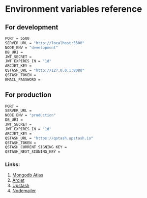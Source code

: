 # Environment variables reference

## For development

```bash
PORT = 5500
SERVER_URL = "http://localhost:5500"
NODE_ENV = "development"
DB_URI =
JWT_SECRET =
JWT_EXPIRES_IN = "1d"
ARCJET_KEY =
QSTASH_URL = "http://127.0.0.1:8080"
QSTASH_TOKEN =
EMAIL_PASSWORD =
```

## For production

```bash
PORT =
SERVER_URL =
NODE_ENV = "production"
DB_URI =
JWT_SECRET =
JWT_EXPIRES_IN = "1d"
ARCJET_KEY =
QSTASH_URL = "https://qstash.upstash.io"
QSTASH_TOKEN =
QSTASH_CURRENT_SIGNING_KEY =
QSTASH_NEXT_SIGNING_KEY =
```

### Links:

1. [Mongodb Atlas](https://cloud.mongodb.com/)
2. [Arcjet](https://app.arcjet.com/)
3. [Upstash](https://console.upstash.com/)
4. [Nodemailer](https://nodemailer.com/)
